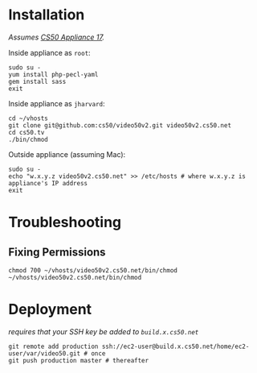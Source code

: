 # Installation

*Assumes [CS50 Appliance 17](https://manual.cs50.net/CS50_Appliance_17).*

Inside appliance as `root`:

    sudo su -
    yum install php-pecl-yaml
    gem install sass
    exit

Inside appliance as `jharvard`:

    cd ~/vhosts
    git clone git@github.com:cs50/video50v2.git video50v2.cs50.net
    cd cs50.tv
    ./bin/chmod

Outside appliance (assuming Mac):

    sudo su -
    echo "w.x.y.z video50v2.cs50.net" >> /etc/hosts # where w.x.y.z is appliance's IP address
    exit

# Troubleshooting

## Fixing Permissions

    chmod 700 ~/vhosts/video50v2.cs50.net/bin/chmod
    ~/vhosts/video50v2.cs50.net/bin/chmod

# Deployment

*requires that your SSH key be added to `build.x.cs50.net`*

    git remote add production ssh://ec2-user@build.x.cs50.net/home/ec2-user/var/video50.git # once
    git push production master # thereafter
